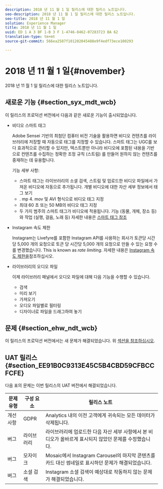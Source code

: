 ```yaml
---
description: 2018 년 11 월 1 일 릴리스에 대한 릴리스 노트입니다.
seo-description: 2018 년 11 월 1 일 릴리스에 대한 릴리스 노트입니다.
seo-title: 2018 년 11 월 1 일
solution: Experience Manager
title: 2018 년 11 월 1 일
uuid: ED 1 A 3 BF 1-B 3 F 1-4746-8462-07283723 BA 62
translation-type: tm+mt
source-git-commit: 566ea2587f101202045488e9f4edf73ece100293

---
```



# 2018 년 11 월 1 일{#november}

2018 년 11 월 1 일 릴리스에 대한 릴리스 노트입니다.

## 새로운 기능 {#section_syx_mdt_wcb}

이 릴리스의 프로덕션 버전에서 다음과 같은 새로운 기능이 출시되었습니다.

* 비디오 스마트 태그

   Adobe Sensei 기반의 최첨단 컴퓨터 비전 기술을 활용하면 비디오 컨텐츠를 라이브러리에 저장할 때 자동으로 태그를 지정할 수 있습니다. 스마트 태그는 UGC를 보다 효과적으로 관리할 수 있지만, 텍스트뿐만 아니라 비디오에 포함된 내용을 기반으로 컨텐츠를 수집하는 정확한 조정 규칙 (스트림) 를 만들어 원하지 않는 컨텐츠를 중재하는 데 유용합니다.

   기능 세부 사항:

   * 스마트 태그는 라이브러리의 소셜 검색, 스트림 및 업로드한 비디오 파일에서 가져온 비디오에 자동으로 추가됩니다. 개별 비디오에 대한 자산 세부 정보에서 태그 보기
   * . mp 4. mov 및 AVI 형식으로 비디오 태그 지정
   * 최대 60 초 또는 50 MB의 비디오 태그 지정
   * 두 가지 범주의 스마트 태그가 비디오에 적용됩니다. 기능 (동물, 개체, 장소 등) 와 작업 (실행, 걸음, 노래 등)
   자세한 내용은 [스마트 태그 참조](/help/using/c-features-livefyre/c-smart-tags/c-smart-tags.md#c_smart_tags)

* Instagram 속도 제한

   Instagram는 Livefyre를 포함한 Instagram API를 사용하는 회사가 토큰당 시간당 5,000 개의 요청으로 토큰 당 시간당 5,000 개의 요청으로 만들 수 있는 요청 수를 변경했습니다. This is known as *rate limiting*. 자세한 내용은 [Instagram 속도 제한을](/help/using/c-streams/c-instagram-rate-limiting.md)참조하십시오.

* 라이브러리의 오디오 파일

   이제 라이브러리 패널에서 오디오 파일에 대해 다음 기능을 수행할 수 있습니다.

   * 검색
   * 미리 보기
   * 가져오기
   * 오디오 파일별로 필터링
   * 디자이너로 파일을 드래그하여 놓기

## 문제 {#section_ehw_ndt_wcb}

이 릴리스의 프로덕션 버전에서는 새 문제가 해결되었습니다. 위 [섹션을 참조하십시오](#c_rn/section_syx_mdt_wcb).

## UAT 릴리스 {#section_EE91B0C9313E45C5B4CBD59CFBCCFCFE}

다음 표의 문제는 이번 릴리스의 UAT 버전에서 해결되었습니다.

| **문제 유형** | **구성 요소** | **릴리스 노트** |
|---|---|---|
| 개선 사항 | GDPR | Analytics 내의 이전 고객에게 귀속되는 모든 데이터가 삭제됩니다. |
| 버그 | 라이브러리 | 라이브러리에 업로드한 다음 자산 세부 사항에서 본 비디오가 올바르게 표시되지 않았던 문제를 수정했습니다. |
| 버그 | 모자이크 | Mosaic에서 Instagram Carousel의 마지막 콘텐츠를 카드 대신 썸네일로 표시하던 문제가 해결되었습니다. |
| 버그 | 소셜 검색 | Instagram 소셜 검색이 예상대로 작동하지 않는 문제가 해결되었습니다. |

